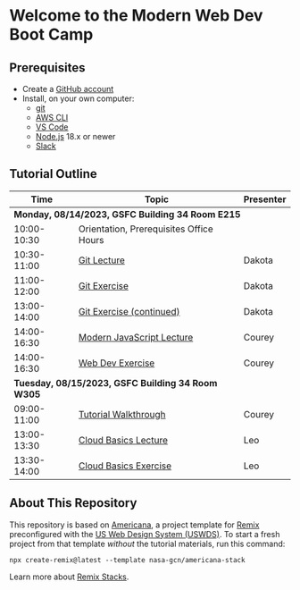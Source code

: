 # Welcome to the Modern Web Dev Boot Camp

## Prerequisites

- Create a [GitHub account](https://github.com)
- Install, on your own computer:
  - [git](https://git-scm.com/book/en/v2/Getting-Started-Installing-Git)
  - [AWS CLI](https://aws.amazon.com/cli/)
  - [VS Code](https://code.visualstudio.com/download)
  - [Node.js](https://nodejs.org/en/download) 18.x or newer
  - [Slack](https://slack.com/downloads/)

## Tutorial Outline

<table>
  <thead>
    <tr>
      <th>Time</th>
      <th>Topic</th>
      <th>Presenter</th>
    </tr>
  </thead>
  <tbody>
    <tr><td colspan="3"><b>Monday, 08/14/2023, GSFC Building 34 Room E215</b></td></tr>
    <tr><td>10:00-10:30</td><td>Orientation, Prerequisites Office Hours</td><td></td></tr>
    <tr><td>10:30-11:00</td><td><a href="syllabus/git-lecture.md">Git Lecture</a></td><td>Dakota</td>
    <tr><td>11:00-12:00</td><td><a href="syllabus/git-exercise.md">Git Exercise</a></td><td>Dakota</td>
    <tr><td>13:00-14:00</td><td><a href="syllabus/git-exercise.md">Git Exercise (continued)</a></td><td>Dakota</td>
    <tr><td>14:00-16:30</td><td><a href="syllabus/modern-javascript.md">Modern JavaScript Lecture</a></td><td>Courey</td>
    <tr><td>14:00-16:30</td><td><a href="syllabus/web-dev-exercise.md">Web Dev Exercise</a></td><td>Courey</td>
    <tr><td colspan="2"><b>Tuesday, 08/15/2023, GSFC Building 34 Room W305</b></td><td></td></tr>
    <tr><td>09:00-11:00</td><td><a href="syllabus/tutorial-walkthrough.md">Tutorial Walkthrough</a></td><td>Courey</td>
    <tr><td>13:00-13:30</td><td><a href="syllabus/cloud-basics/lecture.md">Cloud Basics Lecture</a></td><td>Leo</td>
    <tr><td>13:30-14:00</td><td><a href="syllabus/cloud-basics/exercise.md">Cloud Basics Exercise</a></td><td>Leo</td>
  </tbody>
</table>

## About This Repository

This repository is based on [Americana](https://github.com/nasa-gcn/americana-stack), a project template for [Remix](https://remix.run) preconfigured with the [US Web Design System (USWDS)](https://designsystem.digital.gov). To start a fresh project from that template _without_ the tutorial materials, run this command:

    npx create-remix@latest --template nasa-gcn/americana-stack

Learn more about [Remix Stacks](https://remix.run/stacks).
